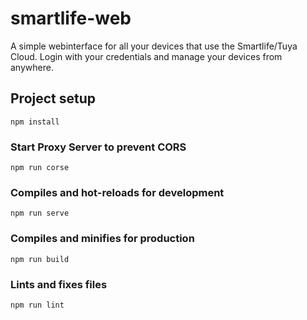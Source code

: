 # smartlife-web

A simple webinterface for all your devices that use the Smartlife/Tuya Cloud. Login with your credentials and manage your devices from anywhere. 

## Project setup
```
npm install
```

### Start Proxy Server to prevent CORS
```
npm run corse
```

### Compiles and hot-reloads for development
```
npm run serve
```

### Compiles and minifies for production
```
npm run build
```

### Lints and fixes files
```
npm run lint
```
